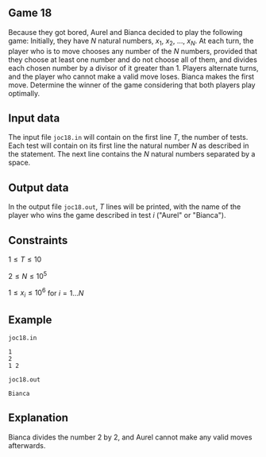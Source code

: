 ## Game 18

Because they got bored, Aurel and Bianca decided to play the following game: Initially, they have $N$ natural numbers, $x_1$, $x_2$, $\dots$, $x_N$. At each turn, the player who is to move chooses any number of the $N$ numbers, provided that they choose at least one number and do not choose all of them, and divides each chosen number by a divisor of it greater than $1$. Players alternate turns, and the player who cannot make a valid move loses. Bianca makes the first move. Determine the winner of the game considering that both players play optimally.

## Input data

The input file `joc18.in` will contain on the first line $T$, the number of tests. Each test will contain on its first line the natural number $N$ as described in the statement. The next line contains the $N$ natural numbers separated by a space.

## Output data

In the output file `joc18.out`, $T$ lines will be printed, with the name of the player who wins the game described in test $i$ ("Aurel" or "Bianca").

## Constraints

$1 \leq T \leq 10$

$2 \leq N \leq 10^5$

$1 \leq x_i \leq 10^6$ for $i = 1 \dots N$

## Example

`joc18.in`

``` 
1 
2 
1 2 
``` 

`joc18.out`

``` 
Bianca 
``` 

## Explanation

Bianca divides the number $2$ by $2$, and Aurel cannot make any valid moves afterwards.